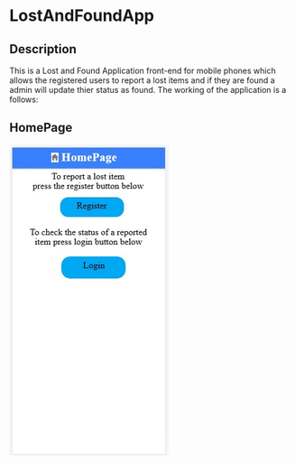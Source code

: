 # LostAndFoundApp
## Description
This is a Lost and Found Application front-end for mobile phones which allows the registered users to report a lost items and if they are found a admin will update thier status as found.
The working of the application is a follows:

## HomePage
![Home Page](https://github.com/ahmadsheikh21/LostAndFoundApp/blob/master/Screenshots/Home.jpeg)
